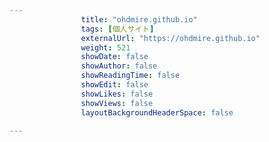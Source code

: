 ```yaml
---
                title: "ohdmire.github.io"
                tags: [個人サイト]
                externalUrl: "https://ohdmire.github.io"
                weight: 521
                showDate: false
                showAuthor: false
                showReadingTime: false
                showEdit: false
                showLikes: false
                showViews: false
                layoutBackgroundHeaderSpace: false
                
---
```


